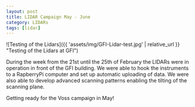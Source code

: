 ```yaml
---
layout: post
title: LIDAR Campaign May - June
category: LIDARs
tags: [lidar]
---
```


![Testing of the Lidars]({{ 'assets/img/GFI-Lidar-test.jpg' | relative_url }} "Testing of the Lidars at GFI")

During the week from the 21st until the 25th of February the LIDARs were in operation in front of the GFI building. We were able to hook the instruments to a RapberryPi computer and set up automatic uploading of data. 
We were also able to develop advanced scanning patterns enabling the tilting of the scanning plane. 

Getting ready for the Voss campaign in May!